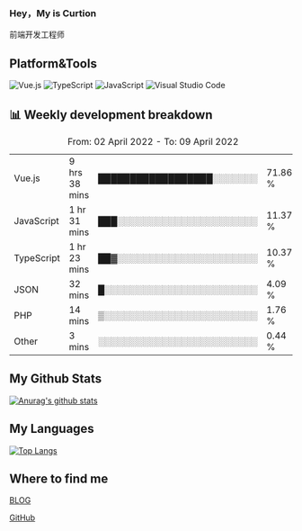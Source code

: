 ### Hey，My is Curtion
前端开发工程师
## Platform&Tools

![Vue.js](https://img.shields.io/badge/-Vue.js-4FC08D?style=flat-square&logo=Vue.js&logoColor=white)
![TypeScript](https://img.shields.io/badge/-TypeScript-007ACC?style=flat-square&logo=typescript&logoColor=white)
![JavaScript](https://img.shields.io/badge/-JavaScript-F7DF1E?style=flat-square&logo=javascript&logoColor=black)
![Visual Studio Code](https://img.shields.io/badge/-VSCode-007ACC?style=flat-square&logo=Visual-Studio-Code&logoColor=white)

## 📊 Weekly development breakdown

<!--START_SECTION:waka-->

<table><caption>From: 02 April 2022 - To: 09 April 2022</caption><tr><td>Vue.js</td><td>9 hrs 38 mins</td><td>██████████████████░░░░░░░</td><td>71.86 %</td></tr><tr><td>JavaScript</td><td>1 hr 31 mins</td><td>███░░░░░░░░░░░░░░░░░░░░░░</td><td>11.37 %</td></tr><tr><td>TypeScript</td><td>1 hr 23 mins</td><td>██▓░░░░░░░░░░░░░░░░░░░░░░</td><td>10.37 %</td></tr><tr><td>JSON</td><td>32 mins</td><td>█░░░░░░░░░░░░░░░░░░░░░░░░</td><td>4.09 %</td></tr><tr><td>PHP</td><td>14 mins</td><td>▒░░░░░░░░░░░░░░░░░░░░░░░░</td><td>1.76 %</td></tr><tr><td>Other</td><td>3 mins</td><td>░░░░░░░░░░░░░░░░░░░░░░░░░</td><td>0.44 %</td></tr></table>

<!--END_SECTION:waka-->

## My Github Stats

[![Anurag's github stats](https://github-readme-stats.vercel.app/api?username=curtion&count_private=true&show_icons=true&theme=onedark)](https://github.com/anuraghazra/github-readme-stats)

## My Languages

[![Top Langs](https://github-readme-stats.vercel.app/api/top-langs/?username=curtion&layout=compact)](https://github.com/anuraghazra/github-readme-stats)

## Where to find me

[BLOG](https://blog.3gxk.net)

[GitHub](https://github.com/Curtion)
